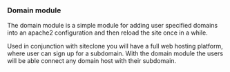 ### Domain module

The domain module is a simple module for adding user specified domains into 
an apache2 configuration and then reload the site once in a while.

Used in conjunction with siteclone you will have a full web hosting platform,
where user can sign up for a subdomain. With the domain module the users will
be able connect any domain host with their subdomain. 

   